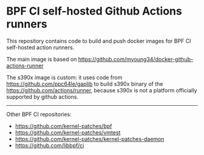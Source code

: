 # BPF CI self-hosted Github Actions runners

This repository contains code to build and push docker images for BPF
CI self-hosted action runners.

The main image is based on https://github.com/myoung34/docker-github-actions-runner

The s390x image is custom: it uses code from
https://github.com/ppc64le/gaplib to build s390x binary of the
https://github.com/actions/runner, because s390x is not a platform
officially supported by github actions.

---

Other BPF CI repositories:
* https://github.com/kernel-patches/bpf
* https://github.com/kernel-patches/vmtest
* https://github.com/kernel-patches/kernel-patches-daemon
* https://github.com/libbpf/ci
